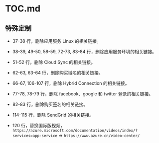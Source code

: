 # TOC.md

## 特殊定制

* 37-38 行，删除应用服务 Linux 的相关链接。

* 38-39, 49-50, 58-59, 72-73, 83-84 行，删除应用服务环境的相关链接。

* 51-52 行，删除 Cloud Sync 的相关链接。

* 62-63, 63-64 行，删除购买域名的相关链接。

* 66-67, 106-107 行，删除 Hybrid Connection 的相关链接。

* 77-78, 78-79 行，删除 facebook、google 和 twitter 登录的相关链接。

* 82-83 行，删除购买签名的相关链接。

* 114-115 行，删除 SendGrid 的相关链接。

* 120 行，替换国际版视频，`https://azure.microsoft.com/documentation/videos/index/?services=app-service` => `https://www.azure.cn/video-center/`